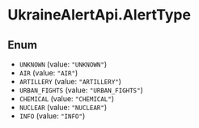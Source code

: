 # UkraineAlertApi.AlertType

## Enum

* `UNKNOWN` (value: `"UNKNOWN"`)
* `AIR` (value: `"AIR"`)
* `ARTILLERY` (value: `"ARTILLERY"`)
* `URBAN_FIGHTS` (value: `"URBAN_FIGHTS"`)
* `CHEMICAL` (value: `"CHEMICAL"`)
* `NUCLEAR` (value: `"NUCLEAR"`)
* `INFO` (value: `"INFO"`)

